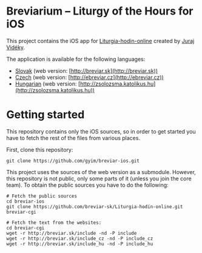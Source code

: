 Breviarium – Liturgy of the Hours for iOS
============================

This project contains the iOS app for
[Liturgia-hodin-online](https://github.com/breviar-sk/Liturgia-hodin-online)
created by [Juraj Vidéky](https://github.com/breviar-sk/).

The application is available for the following languages:

- [Slovak](https://itunes.apple.com/us/app/breviar/id818787573?mt=8) (web version: [http://breviar.sk](http://breviar.sk))
- [Czech](https://itunes.apple.com/us/app/breviar/id818790371?mt=8) (web version: [http://ebreviar.cz](http://ebreviar.cz))
- [Hungarian](https://itunes.apple.com/us/app/zsolozsma/id818769806?mt=8) (web version: [http://zsolozsma.katolikus.hu](http://zsolozsma.katolikus.hu))

Getting started
===============

This repository contains only the iOS sources, so in order to get started you
have to fetch the rest of the files from various places.

First, clone this repository:

    git clone https://github.com/gyim/breviar-ios.git

This project uses the sources of the web version as a submodule. However, this
repository is not public, only some parts of it (unless you join the core
team). To obtain the public sources you have to do the following:

    # Fetch the public sources
    cd breviar-ios
    git clone https://github.com/breviar-sk/Liturgia-hodin-online.git breviar-cgi
    
    # Fetch the text from the websites:
    cd breviar-cgi
    wget -r http://breviar.sk/include -nd -P include
    wget -r http://breviar.sk/include_cz -nd -P include_cz
    wget -r http://breviar.sk/include_hu -nd -P include_hu

